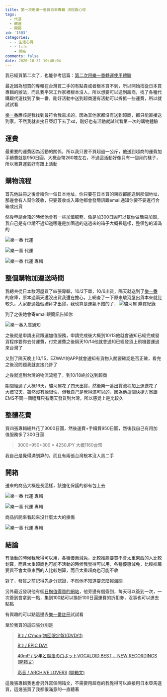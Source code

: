 ```yaml
---
title: 第一次用樂一番買日本專輯 流程跟心得
tags:
  - 代運
  - 轉運
  - 開箱
id: '1503'
categories:
  - - 生活心得
  - - life
    - 開箱
comments: false
date: 2020-10-31 10:40:04
---
```


我已經買第二次了，也能參考這篇：[第二次用樂一番轉運使用體驗](https://blog.devcker.com/second-time-used-leyifan-experience/ "第二次用樂一番轉運使用體驗")

最近因為想買的專輯在台灣買二手的有點貴或者根本買不到，所以開始找從日本買專輯的辦法，而且我平常工作家裡根本沒人，所以想要可以送到超商，找了各種代購跟代運找到了樂一番，剛好活動中送到超商還有活動可以折抵一些運費，所以就試試看

[樂一番](https://www.leyifan.com/s/aV684h "樂一番")應該是我找到最符合我需求的，因為其他家都沒有送到超商，都只能直接送到家，不然我就直接日亞訂下去了xd，剛好也有活動就試試看第一次的購物體驗



## 運費

最重要的運費因為活動的關係，所以我只要不買超過一公斤，他送到超商的運費加手續費就是950日圓，大概台幣260塊左右，不過這活動好像只有一個月的樣子，所以我算運氣好有跟上活動

## 購物流程

首先他註冊之後會給你一個日本地址，你只要在日本買的東西都能送到那個地址，那邊會有人幫你簽收，只要簽收或入庫他都會發簡訊跟email通知你要不要進行合箱或出貨

然後申請合箱的時候他會有一些加值服務，像是加300日圓可以幫你做簡易加固，我自己是有申請不過知道哪邊是加固過的送過來的箱子大概長這樣，整個包的滿滿的

![樂一番 代運](./leyifan-firsttime/DSC_0001_edit-1024x576.jpg)

![樂一番 代運](./leyifan-firsttime/DSC_0003-1024x576.jpg)

![樂一番 代運 專輯](./leyifan-firsttime/DSC_0004-1024x576.jpg)

## 整個購物加運送時間

我總共從日本駿河屋買了四張專輯，10/2下單，10/6出貨，隔天就送到了[樂一番](https://www.leyifan.com/s/aV684h "樂一番")的倉庫，原本過兩天還沒出貨我還在擔心，上網查了一下原來駿河屋出貨本來就比較久，大家都過幾個禮拜才出貨，我也算是運氣不錯的了... ![駿河屋 購買紀錄](./leyifan-firsttime/firefox_yZN5BmW1SO.png)

到了之後她會寄email跟簡訊告知你

![樂一番入庫通知](./leyifan-firsttime/firefox.png)

之後就是申請出貨跟選加值服務，申請完成後大概到10/13他就會通知已經完成發貨程序要你去付運費，付完運費之後隔天10/14他就會通知已經發貨上飛機要運過來台灣了

又到了隔天晚上10/15，EZWAY的APP就會通知有貨物入關要確認是否正確，看完之後沒問題我就直接允許了

之後就進到台灣的物流流程了，到10/18終於送到超商

期間經過了大概16天，駿河屋花了四天出貨，然後樂一番出貨流程加上運送花了大概12天，雖然沒有說很快，但我自己是覺得滿可以的，因為他這個快捷方案跟EMS不同一個禮拜只有兩天發貨到台灣，所以感覺上是比較久

## 整體花費

買四張專輯總共花了3000日圓，然後運費+手續費950日圓，然後我自己有用加值服務多了300日圓

> 3000+950+300 = 4250JPY 大概1160台幣

我自己是覺得滿划算的，而且有兩張台灣根本沒人賣二手

## 開箱

送來的商品大概是長這樣，該強化保護的都有包上去

![樂一番 代運 專輯](./leyifan-firsttime/DSC_0004-1024x576.jpg)

![樂一番 代運 專輯](./leyifan-firsttime/DSC_0005-1-1024x576.jpg)

商品拆開來看起來沒什麼太大的損傷

![樂一番 代運 專輯](./leyifan-firsttime/DSC_0006-1-1024x576.jpg)

## 結論

有活動的時候我覺得可以用，各種優惠減免，比較推薦要買不會太重東西的人比較划算，而且太重超商也可能不活動的時候我覺得可以用，各種優惠減免，比較推薦要買不會太重東西的人比較划算，而且太重超商也可能不收

對了，發貨之前記得先身分認證，不然他不知道要怎麼報海關

另外最近發現他有個[日掏值得買的網站](https://guide.leyifan.com/cht "日掏值得買的網站")，他旁邊有個簽到，每天可以簽到一次，一次簽到會拿到一點，集到100點可以換折100日圓運費的折扣券，沒事也可以進去點點

有興趣的可以點這邊去[樂一番註冊](https://www.leyifan.com/s/aV684h "樂一番註冊")試試看

至於我買的這四張分別是

> [B’z / C’mon(初回限定盤)(DVD付)](https://amzn.to/3lwfH0u "B’z / C’mon(初回限定盤)(DVD付)")
> 
> [B’z / EPIC DAY](https://amzn.to/3kriczX "B’z / EPIC DAY")
> 
> [40mP / 少年と魔法のロボットVOCALOID BEST ，NEW RECORDINGS](https://amzn.to/35vd7T2 "40mP / 少年と魔法のロボットVOCALOID BEST ，NEW RECORDINGS") [(開箱文)](https://blog.devcker.com/unbox-vocaloid-album-40mp-magic-robot/ "(開箱文)")
> 
> [彩音 / ARCHIVE LOVERS](https://amzn.to/2UnVgH4 "彩音 / ARCHIVE LOVERS") [(開箱文)](https://blog.devcker.com/ayane-archive-lovers/ "(開箱文)")

這幾張專輯我也會另外寫個開箱文，不需要用超商的我覺得可以直接用日本亞馬遜買，這幾張買了我都很滿意的一直聽著